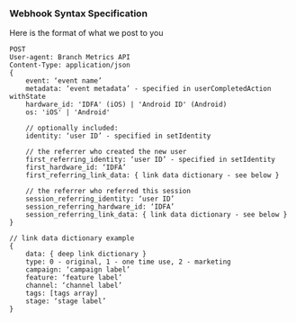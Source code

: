 
### Webhook Syntax Specification

Here is the format of what we post to you


	POST
	User-agent: Branch Metrics API
	Content-Type: application/json
	{
	    event: ‘event name’
	    metadata: ‘event metadata’ - specified in userCompletedAction withState
	    hardware_id: 'IDFA' (iOS) | 'Android ID' (Android)
	    os: 'iOS' | 'Android'

	    // optionally included:
	    identity: ‘user ID’ - specified in setIdentity

	    // the referrer who created the new user
	    first_referring_identity: ‘user ID’ - specified in setIdentity
	    first_hardware_id: ‘IDFA’
	    first_referring_link_data: { link data dictionary - see below }

	    // the referrer who referred this session
	    session_referring_identity: ‘user ID’
	    session_referring_hardware_id: ‘IDFA’
	    session_referring_link_data: { link data dictionary - see below }
	}

	// link data dictionary example
	{
	    data: { deep link dictionary }
	    type: 0 - original, 1 - one time use, 2 - marketing
	    campaign: ‘campaign label’
	    feature: ‘feature label’
	    channel: ‘channel label’
	    tags: [tags array]
	    stage: ‘stage label’
	}

